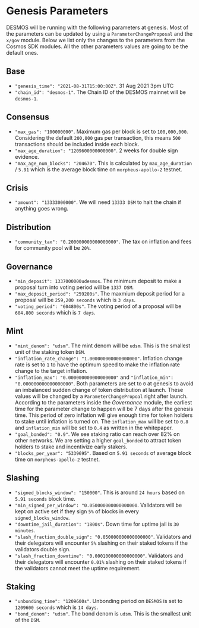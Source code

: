 # Genesis Parameters

DESMOS will be running with the following parameters at genesis. Most of the parameters can be updated by using a `ParameterChangeProposal` and the `x/gov` module. Below we list only the changes to the parameters from the  Cosmos SDK modules. All the other parameters values are going to be the default ones. 

## Base

* `"genesis_time": "2021-08-31T15:00:00Z"`. 31 Aug 2021 3pm UTC
* `"chain_id": "desmos-1"`. The Chain ID of the DESMOS mainnet will be `desmos-1`.

## Consensus

* `"max_gas": "100000000"`. Maximum gas per block is set to `100,000,000`. Considering the default `200,000` gas per transaction, this means `500` transactions should be included inside each block.
* `"max_age_duration": "1209600000000000"`. 2 weeks for double sign evidence.
* `"max_age_num_blocks": "204670"`. This is calculated by `max_age_duration` / `5.91` which is the average block time on `morpheus-apollo-2` testnet.

## Crisis

* `"amount": "13333000000"`. We will need `13333 DSM` to halt the chain if anything goes wrong.

## Distribution

* `"community_tax": "0.200000000000000000"`. The tax on inflation and fees for community pool will be `20%`.

## Governance

* `"min_deposit": 1337000000udesmos`. The minimum deposit to make a proposal turn into voting period will be `1337 DSM`.
* `"max_deposit_period": "259200s"`. The maxmium deposit period for a proposal will be `259,200 seconds` which is `3 days`.
* `"voting_period": "604800s"`. The voting period of a proposal will be `604,800 seconds` which is `7 days`.

## Mint

* `"mint_denom": "udsm"`. The mint denom will be `udsm`. This is the smallest unit of the staking token `DSM`.
* `"inflation_rate_change": "1.000000000000000000"`. Inflation change rate is set to `1` to have the optimum speed to make the inflation rate change to the target inflation.
* `"inflation_max": "0.000000000000000000"` and `"inflation_min": "0.000000000000000000"`. Both parameters are set to `0` at genesis to avoid an imbalanced sudden change of token distribution at launch. These values will be changed by a `ParameterChangePropoal` right after launch. According to the parameters inside the _Governance_ module, the earliest time for the parameter change to happen will be 7 days after the genesis time. This period of zero inflation will give enough time for token holders to stake until inflation is turned on. The `inflation_max` will be set to `0.8` and `inflation_min` will be set to `0.4` as written in the whitepaper.
* `"goal_bonded": "0.9"`. We see staking ratio can reach over 82% on other networks. We are setting a higher `goal_bonded` to attract token holders to stake and incentivize early stakers.
* `"blocks_per_year": "5339695"`. Based on `5.91 seconds` of average block time on `morpheus-apollo-2` testnet.

## Slashing

* `"signed_blocks_window": "150000"`. This is around `24 hours` based on `5.91 seconds` block time.
* `"min_signed_per_window": "0.050000000000000000`. Validators will be kept on active set if they sign `5%` of blocks in every `signed_blocks_window`.
* `"downtime_jail_duration": "1800s"`. Down time for uptime jail is `30 minutes`.
* `"slash_fraction_double_sign": "0.050000000000000000"`. Validators and their delegators will encounter `5%` slashing on their staked tokens if the validators double sign.
* `"slash_fraction_downtime": "0.000100000000000000"`. Validators and their delegators will encounter `0.01%` slashing on their staked tokens if the validators cannot meet the uptime requirement.

## Staking

* `"unbonding_time": "1209600s"`. Unbonding period on `DESMOS` is set to `1209600 seconds` which is `14 days`.
* `"bond_denom": "udsm"`. The bond denom is `udsm`. This is the smallest unit of the `DSM`.
